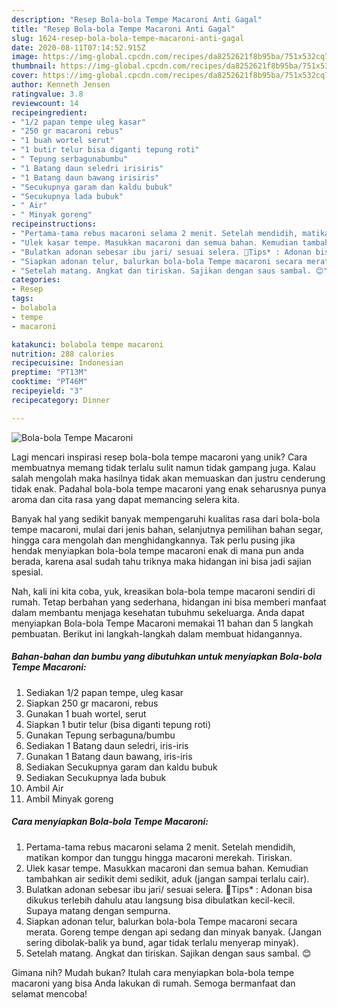 ```yaml
---
description: "Resep Bola-bola Tempe Macaroni Anti Gagal"
title: "Resep Bola-bola Tempe Macaroni Anti Gagal"
slug: 1624-resep-bola-bola-tempe-macaroni-anti-gagal
date: 2020-08-11T07:14:52.915Z
image: https://img-global.cpcdn.com/recipes/da8252621f8b95ba/751x532cq70/bola-bola-tempe-macaroni-foto-resep-utama.jpg
thumbnail: https://img-global.cpcdn.com/recipes/da8252621f8b95ba/751x532cq70/bola-bola-tempe-macaroni-foto-resep-utama.jpg
cover: https://img-global.cpcdn.com/recipes/da8252621f8b95ba/751x532cq70/bola-bola-tempe-macaroni-foto-resep-utama.jpg
author: Kenneth Jensen
ratingvalue: 3.8
reviewcount: 14
recipeingredient:
- "1/2 papan tempe uleg kasar"
- "250 gr macaroni rebus"
- "1 buah wortel serut"
- "1 butir telur bisa diganti tepung roti"
- " Tepung serbagunabumbu"
- "1 Batang daun seledri irisiris"
- "1 Batang daun bawang irisiris"
- "Secukupnya garam dan kaldu bubuk"
- "Secukupnya lada bubuk"
- " Air"
- " Minyak goreng"
recipeinstructions:
- "Pertama-tama rebus macaroni selama 2 menit. Setelah mendidih, matikan kompor dan tunggu hingga macaroni merekah. Tiriskan."
- "Ulek kasar tempe. Masukkan macaroni dan semua bahan. Kemudian tambahkan air sedikit demi sedikit, aduk (jangan sampai terlalu cair)."
- "Bulatkan adonan sebesar ibu jari/ sesuai selera. 📝Tips* : Adonan bisa dikukus terlebih dahulu atau langsung bisa dibulatkan kecil-kecil. Supaya matang dengan sempurna."
- "Siapkan adonan telur, balurkan bola-bola Tempe macaroni secara merata. Goreng tempe dengan api sedang dan minyak banyak. (Jangan sering dibolak-balik ya bund, agar tidak terlalu menyerap minyak)."
- "Setelah matang. Angkat dan tiriskan. Sajikan dengan saus sambal. 😊"
categories:
- Resep
tags:
- bolabola
- tempe
- macaroni

katakunci: bolabola tempe macaroni 
nutrition: 288 calories
recipecuisine: Indonesian
preptime: "PT13M"
cooktime: "PT46M"
recipeyield: "3"
recipecategory: Dinner

---
```



![Bola-bola Tempe Macaroni](https://img-global.cpcdn.com/recipes/da8252621f8b95ba/751x532cq70/bola-bola-tempe-macaroni-foto-resep-utama.jpg)

Lagi mencari inspirasi resep bola-bola tempe macaroni yang unik? Cara membuatnya memang tidak terlalu sulit namun tidak gampang juga. Kalau salah mengolah maka hasilnya tidak akan memuaskan dan justru cenderung tidak enak. Padahal bola-bola tempe macaroni yang enak seharusnya punya aroma dan cita rasa yang dapat memancing selera kita.

Banyak hal yang sedikit banyak mempengaruhi kualitas rasa dari bola-bola tempe macaroni, mulai dari jenis bahan, selanjutnya pemilihan bahan segar, hingga cara mengolah dan menghidangkannya. Tak perlu pusing jika hendak menyiapkan bola-bola tempe macaroni enak di mana pun anda berada, karena asal sudah tahu triknya maka hidangan ini bisa jadi sajian spesial.




Nah, kali ini kita coba, yuk, kreasikan bola-bola tempe macaroni sendiri di rumah. Tetap berbahan yang sederhana, hidangan ini bisa memberi manfaat dalam membantu menjaga kesehatan tubuhmu sekeluarga. Anda dapat menyiapkan Bola-bola Tempe Macaroni memakai 11 bahan dan 5 langkah pembuatan. Berikut ini langkah-langkah dalam membuat hidangannya.

<!--inarticleads1-->

##### Bahan-bahan dan bumbu yang dibutuhkan untuk menyiapkan Bola-bola Tempe Macaroni:

1. Sediakan 1/2 papan tempe, uleg kasar
1. Siapkan 250 gr macaroni, rebus
1. Gunakan 1 buah wortel, serut
1. Siapkan 1 butir telur (bisa diganti tepung roti)
1. Gunakan  Tepung serbaguna/bumbu
1. Sediakan 1 Batang daun seledri, iris-iris
1. Gunakan 1 Batang daun bawang, iris-iris
1. Sediakan Secukupnya garam dan kaldu bubuk
1. Sediakan Secukupnya lada bubuk
1. Ambil  Air
1. Ambil  Minyak goreng




<!--inarticleads2-->

##### Cara menyiapkan Bola-bola Tempe Macaroni:

1. Pertama-tama rebus macaroni selama 2 menit. Setelah mendidih, matikan kompor dan tunggu hingga macaroni merekah. Tiriskan.
1. Ulek kasar tempe. Masukkan macaroni dan semua bahan. Kemudian tambahkan air sedikit demi sedikit, aduk (jangan sampai terlalu cair).
1. Bulatkan adonan sebesar ibu jari/ sesuai selera. 📝Tips* : Adonan bisa dikukus terlebih dahulu atau langsung bisa dibulatkan kecil-kecil. Supaya matang dengan sempurna.
1. Siapkan adonan telur, balurkan bola-bola Tempe macaroni secara merata. Goreng tempe dengan api sedang dan minyak banyak. (Jangan sering dibolak-balik ya bund, agar tidak terlalu menyerap minyak).
1. Setelah matang. Angkat dan tiriskan. Sajikan dengan saus sambal. 😊




Gimana nih? Mudah bukan? Itulah cara menyiapkan bola-bola tempe macaroni yang bisa Anda lakukan di rumah. Semoga bermanfaat dan selamat mencoba!
